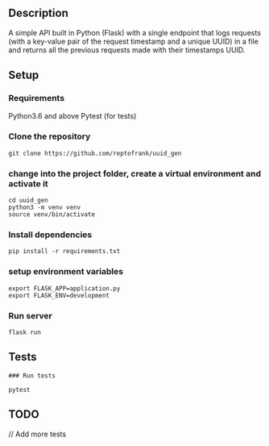 ## Description

A simple API built in Python (Flask) with a single endpoint that logs requests (with a key-value pair of the request timestamp and a unique UUID) in a file and returns all the previous requests made with their timestamps UUID.


## Setup

### Requirements

Python3.6 and above
Pytest (for tests)


### Clone the repository

    git clone https://github.com/reptofrank/uuid_gen

### change into the project folder, create a virtual environment and activate it

    cd uuid_gen
    python3 -m venv venv
    source venv/bin/activate

### Install dependencies

    pip install -r requirements.txt

### setup environment variables

    export FLASK_APP=application.py
    export FLASK_ENV=development

### Run server

    flask run


## Tests

    ### Run tests

    pytest

## TODO

// Add more tests